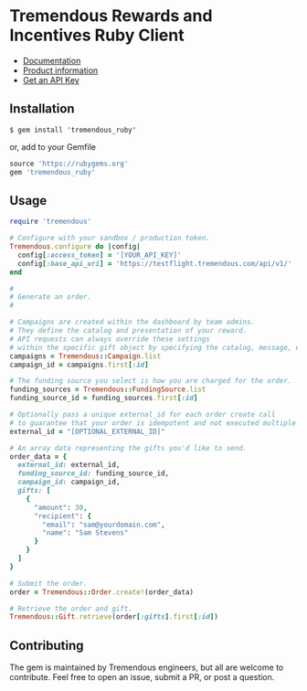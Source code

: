 # Tremendous Rewards and Incentives Ruby Client

- [Documentation](https://www.tremendous.com/docs)
- [Product information](https://www.tremendous.com)
- [Get an API Key](https://account.tremendous.com/rewards/auth/login)

Installation
------------

`$ gem install 'tremendous_ruby'`

or, add to your Gemfile

```ruby
source 'https://rubygems.org'
gem 'tremendous_ruby'
```

Usage
-----

```ruby
require 'tremendous'

# Configure with your sandbox / production token.
Tremendous.configure do |config|
  config[:access_token] = '[YOUR_API_KEY]'
  config[:base_api_uri] = 'https://testflight.tremendous.com/api/v1/'
end

#
# Generate an order.
#

# Campaigns are created within the dashboard by team admins.
# They define the catalog and presentation of your reward.
# API requests can always override these settings
# within the specific gift object by specifying the catalog, message, etc.
campaigns = Tremendous::Campaign.list
campaign_id = campaigns.first[:id]

# The funding source you select is how you are charged for the order.
funding_sources = Tremendous::FundingSource.list
funding_source_id = funding_sources.first[:id]

# Optionally pass a unique external_id for each order create call
# to guarantee that your order is idempotent and not executed multiple times.
external_id = "[OPTIONAL_EXTERNAL_ID]"

# An array data representing the gifts you'd like to send.
order_data = {
  external_id: external_id,
  funding_source_id: funding_source_id,
  campaign_id: campaign_id,
  gifts: [
    {
      "amount": 30,
      "recipient": {
        "email": "sam@yourdomain.com",
        "name": "Sam Stevens"
      }
    }
  ]
}

# Submit the order.
order = Tremendous::Order.create!(order_data)

# Retrieve the order and gift.
Tremendous::Gift.retrieve(order[:gifts].first[:id])
```

Contributing
------------
The gem is maintained by Tremendous engineers, but all are welcome to contribute.
Feel free to open an issue, submit a PR, or post a question.
